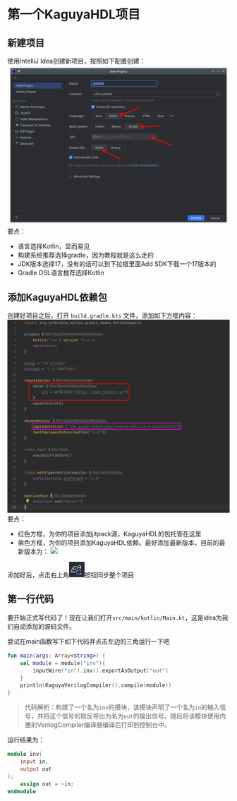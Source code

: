 # 第一个KaguyaHDL项目

## 新建项目

使用IntelliJ Idea创建新项目，按照如下配置创建：
![New Project](./assets/Screenshot_20230730_000507.png)
要点：
- 语言选择Kotlin，显而易见
- 构建系统推荐选择gradle，因为教程就是这么走的
- JDK版本选择17，没有的话可以到下拉框里面Add SDK下载一个17版本的
- Gradle DSL语言推荐选择Kotlin

## 添加KaguyaHDL依赖包

创建好项目之后，打开 `build.gradle.kts` 文件，添加如下方框内容：
![build.gradle.kts](./assets/Screenshot_20230730_001419.png)
要点：
- 红色方框，为你的项目添加jitpack源，KaguyaHDL的包托管在这里
- 紫色方框，为你的项目添加KaguyaHDL依赖。最好添加最新版本，目前的最新版本为：
[![](https://jitpack.io/v/com.gitee.sjtuYricky/kaguya-hdl.svg)](https://jitpack.io/#com.gitee.sjtuYricky/kaguya-hdl)

添加好后，点击右上角![gradle sync](./assets/Screenshot_20230730_002253.png)按钮同步整个项目

## 第一行代码

要开始正式写代码了！现在让我们打开`src/main/kotlin/Main.kt`，这是idea为我们自动添加的源码文件。

尝试在main函数写下如下代码并点击左边的三角运行一下吧

```kotlin
fun main(args: Array<String>) {
    val module = module("inv"){
        inputWire("in").inv().exportAsOutput("out")
    }
    println(KaguyaVerilogCompiler().compile(module))
}
```
> 代码解析：构建了一个名为`inv`的模块，该模块声明了一个名为`in`的输入信号，并将这个信号的取反导出为名为`out`的输出信号。随后将该模块使用内置的VerilogCompiler编译器编译后打印到控制台中。

运行结果为：
```verilog
module inv(
    input in,
    output out
);
    assign out = ~in;
endmodule
```



